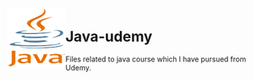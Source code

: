 <img align="left" width="116" height="116" src="images/5-2-java-png-clipart.png" />

# Java-udemy
Files related to java course which I have pursued from Udemy.
